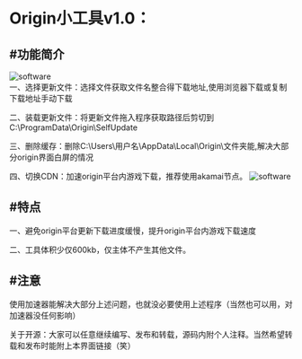 Origin小工具v1.0：
=============
#功能简介
--------------
![software](https://s1.ax1x.com/2020/04/16/JFdlQJ.png "")  
一、选择更新文件：选择文件获取文件名整合得下载地址,使用浏览器下载或复制下载地址手动下载

二、装载更新文件：将更新文件拖入程序获取路径后剪切到C:\\ProgramData\\Origin\\SelfUpdate

三、删除缓存：删除C:\Users\用户名\AppData\Local\Origin\文件夹能,解决大部分origin界面白屏的情况

四、切换CDN：加速origin平台内游戏下载，推荐使用akamai节点。
![software](https://s1.ax1x.com/2020/04/16/JFdMz4.png "") 

#特点
------------
一、避免origin平台更新下载进度缓慢，提升origin平台内游戏下载速度

二、工具体积少仅600kb，仅主体不产生其他文件。

#注意
----------
使用加速器能解决大部分上述问题，也就没必要使用上述程序（当然也可以用，对加速器没任何影响）

关于开源：大家可以任意继续编写、发布和转载，源码内附个人注释。当然希望转载和发布时能附上本界面链接（笑）
